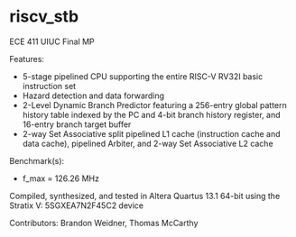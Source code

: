 # riscv_stb
ECE 411 UIUC Final MP

Features:
- 5-stage pipelined CPU supporting the entire RISC-V RV32I basic instruction set
- Hazard detection and data forwarding
- 2-Level Dynamic Branch Predictor featuring a 256-entry global pattern history table indexed by the PC and 4-bit branch history register, and 16-entry branch target buffer
- 2-way Set Associative split pipelined L1 cache (instruction cache and data cache), pipelined Arbiter, and 2-way Set Associative L2 cache

Benchmark(s):
- f_max = 126.26 MHz

Compiled, synthesized, and tested in Altera Quartus 13.1 64-bit using the Stratix V: 5SGXEA7N2F45C2 device

Contributors:
Brandon Weidner,
Thomas McCarthy
